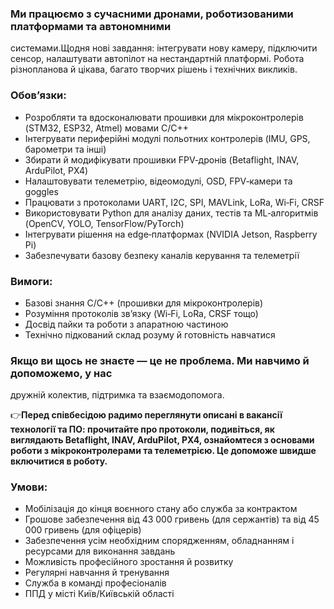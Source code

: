 ### Ми працюємо з сучасними дронами, роботизованими платформами та автономними
системами.Щодня нові завдання: інтегрувати нову камеру, підключити сенсор,
налаштувати автопілот на нестандартній платформі. Робота різнопланова й
цікава, багато творчих рішень і технічних викликів.

### Обов’язки:

  * Розробляти та вдосконалювати прошивки для мікроконтролерів (STM32, ESP32, Atmel) мовами C/C++
  * Інтегрувати периферійні модулі польотних контролерів (IMU, GPS, барометри та інші)
  * Збирати й модифікувати прошивки FPV‑дронів (Betaflight, INAV, ArduPilot, PX4)
  * Налаштовувати телеметрію, відеомодулі, OSD, FPV‑камери та goggles
  * Працювати з протоколами UART, I2C, SPI, MAVLink, LoRa, Wi‑Fi, CRSF
  * Використовувати Python для аналізу даних, тестів та ML‑алгоритмів (OpenCV, YOLO, TensorFlow/PyTorch)
  * Інтегрувати рішення на edge‑платформах (NVIDIA Jetson, Raspberry Pi)
  * Забезпечувати базову безпеку каналів керування та телеметрії

### Вимоги:

  * Базові знання C/C++ (прошивки для мікроконтролерів)
  * Розуміння протоколів зв’язку (Wi‑Fi, LoRa, CRSF тощо)
  * Досвід пайки та роботи з апаратною частиною
  * Технічно підкований склад розуму й готовність навчатися

### Якщо ви щось не знаєте — це не проблема. Ми навчимо й допоможемо, у нас
дружній колектив, підтримка та взаємодопомога.

👉**Перед співбесідою радимо переглянути описані в вакансії технології та ПО:
прочитайте про протоколи, подивіться, як виглядають Betaflight, INAV,
ArduPilot, PX4, ознайомтеся з основами роботи з мікроконтролерами та
телеметрією. Це допоможе швидше включитися в роботу.**

### Умови:

  * Мобілізація до кінця воєнного стану або служба за контрактом
  * Грошове забезпечення від 43 000 гривень (для сержантів) та від 45 000 гривень (для офіцерів)
  * Забезпечення усім необхідним спорядженням, обладнанням і ресурсами для виконання завдань
  * Можливість професійного зростання й розвитку
  * Регулярні навчання й тренування
  * Служба в команді професіоналів
  * ППД у місті Київ/Київській області